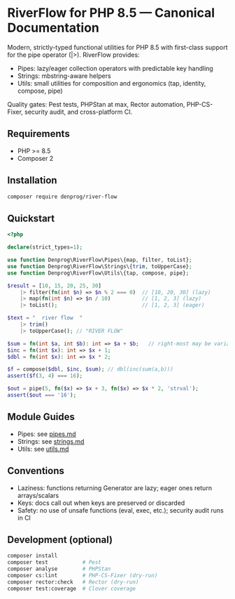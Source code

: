# RiverFlow for PHP 8.5 — Canonical Documentation

Modern, strictly-typed functional utilities for PHP 8.5 with first-class support for the pipe operator (|>). RiverFlow provides:

- Pipes: lazy/eager collection operators with predictable key handling
- Strings: mbstring-aware helpers
- Utils: small utilities for composition and ergonomics (tap, identity, compose, pipe)

Quality gates: Pest tests, PHPStan at max, Rector automation, PHP-CS-Fixer, security audit, and cross-platform CI.

## Requirements
- PHP >= 8.5
- Composer 2

## Installation
```bash
composer require denprog/river-flow
```

## Quickstart
```php
<?php

declare(strict_types=1);

use function Denprog\RiverFlow\Pipes\{map, filter, toList};
use function Denprog\RiverFlow\Strings\{trim, toUpperCase};
use function Denprog\RiverFlow\Utils\{tap, compose, pipe};

$result = [10, 15, 20, 25, 30]
    |> filter(fn(int $n) => $n % 2 === 0)  // [10, 20, 30] (lazy)
    |> map(fn(int $n) => $n / 10)          // [1, 2, 3] (lazy)
    |> toList();                           // [1, 2, 3] (eager)

$text = "  river flow  "
    |> trim()
    |> toUpperCase(); // "RIVER FLOW"

$sum = fn(int $a, int $b): int => $a + $b;   // right-most may be variadic
$inc = fn(int $x): int => $x + 1;
$dbl = fn(int $x): int => $x * 2;

$f = compose($dbl, $inc, $sum); // dbl(inc(sum(a,b)))
assert($f(3, 4) === 16);

$out = pipe(5, fn($x) => $x + 3, fn($x) => $x * 2, 'strval');
assert($out === '16');
```

## Module Guides
- Pipes: see [pipes.md](./pipes.md)
- Strings: see [strings.md](./strings.md)
- Utils: see [utils.md](./utils.md)

## Conventions
- Laziness: functions returning Generator are lazy; eager ones return arrays/scalars
- Keys: docs call out when keys are preserved or discarded
- Safety: no use of unsafe functions (eval, exec, etc.); security audit runs in CI

## Development (optional)
```bash
composer install
composer test           # Pest
composer analyse        # PHPStan
composer cs:lint        # PHP-CS-Fixer (dry-run)
composer rector:check   # Rector (dry-run)
composer test:coverage  # Clover coverage
```

